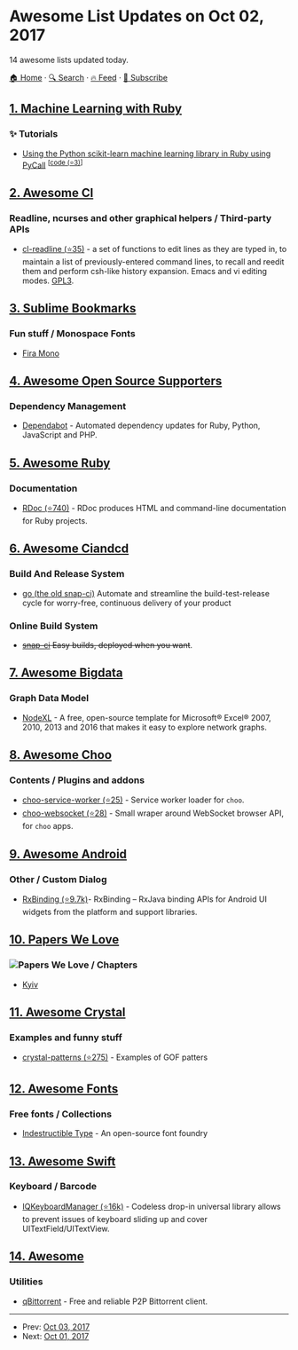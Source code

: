 # Awesome List Updates on Oct 02, 2017

14 awesome lists updated today.

[🏠 Home](/README.md) · [🔍 Search](https://www.trackawesomelist.com/search/) · [🔥 Feed](https://www.trackawesomelist.com/rss.xml) · [📮 Subscribe](https://trackawesomelist.us17.list-manage.com/subscribe?u=d2f0117aa829c83a63ec63c2f&id=36a103854c)



## [1. Machine Learning with Ruby](/content/arbox/machine-learning-with-ruby/README.md)

### :sparkles: Tutorials

*   [Using the Python scikit-learn machine learning library in Ruby using PyCall](https://www.practicalai.io/using-scikit-learn-machine-learning-library-in-ruby-using-pycall/) <sup>\[[code (⭐3)](https://github.com/daugaard/scikit-learn-from-ruby)]</sup>

## [2. Awesome Cl](/content/CodyReichert/awesome-cl/README.md)

### Readline, ncurses and other graphical helpers / Third-party APIs

*   [cl-readline (⭐35)](https://github.com/vindarel/cl-readline) - a set of
    functions to edit lines as they are typed in, to maintain a list of
    previously-entered command lines, to recall and reedit them and
    perform csh-like history expansion.  Emacs and vi editing
    modes. [GPL3](http://www.gnu.org/copyleft/gpl.html).

## [3. Sublime Bookmarks](/content/dreikanter/sublime-bookmarks/README.md)

### Fun stuff / Monospace Fonts

*   [Fira Mono](https://fonts.google.com/specimen/Fira+Mono)

## [4. Awesome Open Source Supporters](/content/zachflower/awesome-open-source-supporters/README.md)

### Dependency Management

*   [Dependabot](https://dependabot.com/) - Automated dependency updates for Ruby, Python, JavaScript and PHP.

## [5. Awesome Ruby](/content/markets/awesome-ruby/README.md)

### Documentation

*   [RDoc (⭐740)](https://github.com/ruby/rdoc) - RDoc produces HTML and command-line documentation for Ruby projects.

## [6. Awesome Ciandcd](/content/cicdops/awesome-ciandcd/README.md)

### Build And Release System

*   [go (the old snap-ci)](https://www.gocd.org/)  Automate and streamline the build-test-release cycle for worry-free, continuous delivery of your product

### Online Build System

*   ~~[snap-ci](https://snap-ci.com) Easy builds, deployed when you want~~.

## [7. Awesome Bigdata](/content/newTendermint/awesome-bigdata/README.md)

### Graph Data Model

*   [NodeXL](https://nodexl.codeplex.com/) - A free, open-source template for Microsoft® Excel® 2007, 2010, 2013 and 2016 that makes it easy to explore network graphs.

## [8. Awesome Choo](/content/choojs/awesome-choo/README.md)

### Contents / Plugins and addons

*   [choo-service-worker (⭐25)](https://github.com/choojs/choo-service-worker) - Service worker loader for `choo`.
*   [choo-websocket (⭐28)](https://github.com/YerkoPalma/choo-websocket) - Small wraper around WebSocket browser API, for `choo` apps.

## [9. Awesome Android](/content/JStumpp/awesome-android/README.md)

### Other / Custom Dialog

*   [RxBinding (⭐9.7k)](https://github.com/JakeWharton/RxBinding)- RxBinding – RxJava binding APIs for Android UI widgets from the platform and support libraries.

## [10. Papers We Love](/content/papers-we-love/papers-we-love/README.md)

### ![Papers We Love](http://paperswelove.org/images/logo-top.svg) / Chapters

*   [Kyiv](https://www.facebook.com/groups/PapersWeLoveKyiv)

## [11. Awesome Crystal](/content/veelenga/awesome-crystal/README.md)

### Examples and funny stuff

*   [crystal-patterns (⭐275)](https://github.com/crystal-community/crystal-patterns) - Examples of GOF patters

## [12. Awesome Fonts](/content/brabadu/awesome-fonts/README.md)

### Free fonts / Collections

*   [Indestructible Type](https://github.com/indestructible-type) - An open-source font foundry

## [13. Awesome Swift](/content/matteocrippa/awesome-swift/README.md)

### Keyboard / Barcode

*   [IQKeyboardManager (⭐16k)](https://github.com/hackiftekhar/IQKeyboardManager) - Codeless drop-in universal library allows to prevent issues of keyboard sliding up and cover UITextField/UITextView.

## [14. Awesome](/content/Awesome-Windows/Awesome/README.md)

### Utilities

*   [qBittorrent](https://qbittorrent.org/) - Free and reliable P2P Bittorrent client.

---

- Prev: [Oct 03, 2017](/content/2017/10/03/README.md)
- Next: [Oct 01, 2017](/content/2017/10/01/README.md)